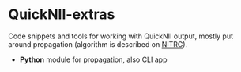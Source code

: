 # QuickNII-extras
Code snippets and tools for working with QuickNII output, mostly put around propagation (algorithm is described on [NITRC](https://www.nitrc.org/plugins/mwiki/index.php/quicknii:Propagation)).
* **Python** module for propagation, also CLI app